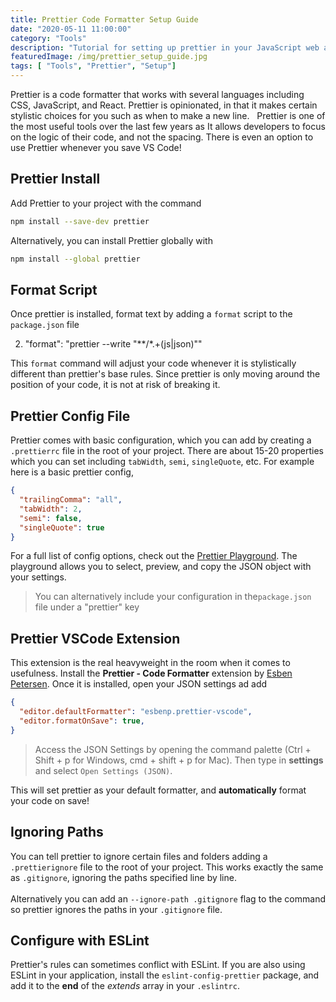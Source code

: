 ```yaml
---
title: Prettier Code Formatter Setup Guide
date: "2020-05-11 11:00:00"
category: "Tools"
description: "Tutorial for setting up prettier in your JavaScript web applications for automatic layout formatting to save time and effort."
featuredImage: /img/prettier_setup_guide.jpg
tags: [ "Tools", "Prettier", "Setup"]
---
```


Prettier is a code formatter that works with several languages including CSS, JavaScript, and React. Prettier is opinionated, in that it makes certain stylistic choices for you such as when to make a new line.
&nbsp;
Prettier is one of the most useful tools over the last few years as It allows developers to focus on the logic of their code, and not the spacing. There is even an option to use Prettier whenever you save VS Code!

## Prettier Install

Add Prettier to your project with the command

```bash
npm install --save-dev prettier
```

Alternatively, you can install Prettier globally with
```bash
npm install --global prettier
```
## Format Script
Once prettier is installed, format text by adding a `format` script to the `package.json` file

2.    "format": "prettier --write \"**/*.+(js|json)\""

This `format` command will adjust your code whenever it is stylistically different than prettier's base rules. Since prettier is only moving around the position of your code, it is not at risk of breaking it.

## Prettier Config File
Prettier comes with basic configuration, which you can add by creating a `.prettierrc` file in the root of your project. There are about 15-20 properties which you can set including `tabWidth`, `semi`, `singleQuote`, etc. For example here is a basic prettier config,

```json
{
  "trailingComma": "all",
  "tabWidth": 2,
  "semi": false,
  "singleQuote": true
}
```

For a full list of config options, check out the [Prettier Playground](https://prettier.io/playground/). The playground allows you to select, preview, and copy the JSON object with your settings.
&nbsp;  
> You can alternatively include your configuration in the`package.json` file under a "prettier" key

## Prettier VSCode Extension
This extension is the real heavyweight in the room when it comes to usefulness. Install the **Prettier - Code Formatter** extension by [Esben Petersen](https://github.com/esbenp). Once it is installed, open your JSON settings ad add 
```json
{
  "editor.defaultFormatter": "esbenp.prettier-vscode",
  "editor.formatOnSave": true,
}
```
> Access the JSON Settings by opening the command palette (Ctrl + Shift + p for Windows, cmd + shift + p for Mac). Then type in **settings** and select `Open Settings (JSON)`.

This will set prettier as your default formatter, and **automatically** format your code on save!

## Ignoring Paths
You can tell prettier to ignore certain files and folders adding a `.prettierignore` file to the root of your project. This works exactly the same as `.gitignore`, ignoring the paths specified line by line.  
&nbsp;  
Alternatively you can add an `--ignore-path .gitignore` flag to the command so prettier ignores the paths in your `.gitignore` file.
## Configure with ESLint
Prettier's rules can sometimes conflict with ESLint. If you are also using ESLint in your application, install the `eslint-config-prettier` package, and add it to the **end** of the *extends* array in your `.eslintrc`.

